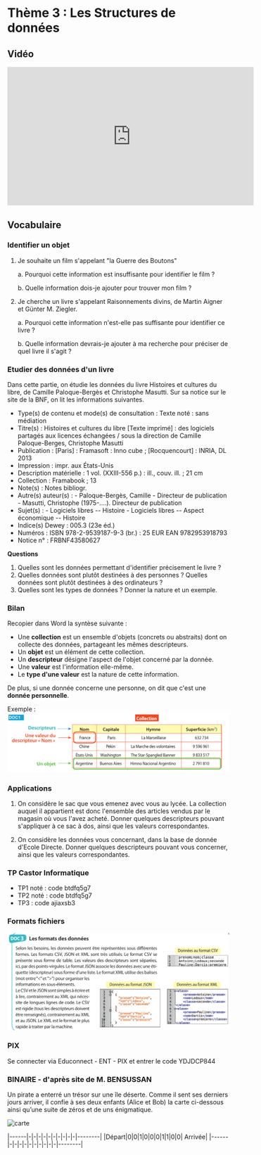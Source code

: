 # Thème 3 : Les Structures de données
## Vidéo 

<iframe width="560" height="315" src="https://www.youtube.com/embed/IJJgcZ2DEs0" title="YouTube video player" frameborder="0" allow="accelerometer; autoplay; clipboard-write; encrypted-media; gyroscope; picture-in-picture" allowfullscreen></iframe>

## Vocabulaire

### Identifier un objet 

1. Je souhaite un film s'appelant "la Guerre des Boutons" 

    a. Pourquoi cette information est insuffisante pour identifier le film ?
    
    b. Quelle information dois-je ajouter pour trouver mon film ?
    
 2. Je cherche un livre s'appelant Raisonnements divins, de Martin Aigner et Günter M. Ziegler.

     a. Pourquoi cette information n'est-elle pas suffisante pour identifier ce livre ?
     
     b. Quelle information devrais-je ajouter à ma recherche pour préciser de quel livre il s'agit ?
    
### Etudier des données d'un livre 
 
Dans cette partie, on étudie les données du livre Histoires et cultures du libre, de Camille Paloque-Bergès et Christophe Masutti. Sur sa notice sur le site de la BNF, on lit les informations suivantes.

* Type(s) de contenu et mode(s) de consultation : Texte noté : sans médiation
* Titre(s) : Histoires et cultures du libre [Texte imprimé] : des logiciels partagés aux licences échangées / sous la direction de Camille Paloque-Berges, Christophe Masutti
* Publication : [Paris] : Framasoft : Inno cube ; [Rocquencourt] : INRIA, DL 2013
* Impression : impr. aux États-Unis
* Description matérielle : 1 vol. (XXIII-556 p.) : ill., couv. ill. ; 21 cm
* Collection : Framabook ; 13
* Note(s) : Notes bibliogr.
* Autre(s) auteur(s) : 
        -   Paloque-Bergès, Camille - Directeur de publication 
        -   Masutti, Christophe (1975-....). Directeur de publication
 * Sujet(s) :
        -   Logiciels libres -- Histoire
        - Logiciels libres -- Aspect économique -- Histoire
* Indice(s) Dewey : 005.3 (23e éd.)
* Numéros :
ISBN 978-2-9539187-9-3 (br.) : 25 EUR
EAN 9782953918793
 * Notice n° : FRBNF43580627 <br>

**Questions**

1. Quelles sont les données permettant d'identifier précisement le livre ?
2. Quelles données sont plutôt destinées à des personnes ? Quelles données sont plutôt destinées à des ordinateurs ? 
3. Quelles sont les types de données ? Donner la nature et un exemple. 


### Bilan 

Recopier dans Word la syntèse suivante : 

* Une **collection** est un ensemble d'objets (concrets ou abstraits) dont on collecte des données, partageant les mêmes descripteurs.
* Un **objet** est un élément de cette collection.
* Un **descripteur** désigne l'aspect de l'objet concerné par la donnée.
* Une **valeur** est l'information elle-même.
* Le **type d'une valeur** est la nature de cette information.

De plus, si une donnée concerne une personne, on dit que c'est une **donnée personnelle**. 

Exemple : ![ex](./SD/data1.png) 

### Applications 
1. On considère le sac que vous emenez avec vous au lycée. La collection auquel il appartient est donc l'ensemble des articles vendus par le magasin où vous l'avez acheté. Donner quelques descripteurs pouvant s'appliquer à ce sac à dos, ainsi que les valeurs correspondantes.

2. On considère les données vous concernant, dans la base de donnée d'Ecole Directe.
Donner quelques descripteurs pouvant vous concerner, ainsi que les valeurs correspondantes.

### TP Castor Informatique

- TP1 noté : code btdfq5g7
- TP2 noté : code btdfq5g7
- TP3 : code ajiaxsb3

### Formats fichiers

![formats](./SD/data3.png)

### PIX 
Se connecter via Educonnect - ENT - PIX et entrer le code YDJDCP844

### BINAIRE - d'après site de M. BENSUSSAN
Un pirate a enterré un trésor sur une île déserte. Comme il sent ses derniers jours arriver,
il confie à ses deux enfants (Alice et Bob) la carte ci-dessous ainsi qu’une suite de zéros
et de uns énigmatique.

![carte](./SD/carte.png)  

|------|-|-|-|-|-|-|-|-|-|-|--------|
|Départ|0|0|1|0|0|0|1|1|0|0| Arrivée| 
|------|-|-|-|-|-|-|-|-|-|-|--------|

